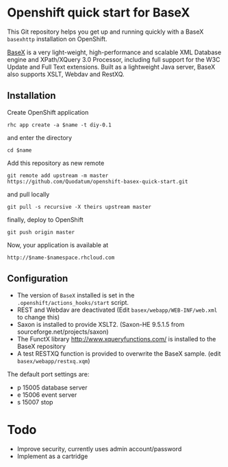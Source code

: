 # Openshift quick start for BaseX
This Git repository helps you get up and running quickly with 
a BaseX `basexhttp` installation on OpenShift.
 
[BaseX](http://basex.org/) is a very light-weight, high-performance and scalable
 XML Database engine and XPath/XQuery 3.0 Processor, 
 including full support for the W3C Update and Full Text extensions.
Built as a lightweight Java server, BaseX also supports XSLT, Webdav and RestXQ.
  
## Installation

Create OpenShift application

	rhc app create -a $name -t diy-0.1

and enter the directory

	cd $name

Add this repository as new remote

	git remote add upstream -m master https://github.com/Quodatum/openshift-basex-quick-start.git
and pull locally

	git pull -s recursive -X theirs upstream master

finally, deploy to OpenShift

	git push origin master

Now, your application is available at

	http://$name-$namespace.rhcloud.com

## Configuration

* The version of `BaseX` installed is set in the `.openshift/actions_hooks/start` script.
* REST and Webdav are deactivated (Edit `basex/webapp/WEB-INF/web.xml` to change this)
* Saxon is installed to provide XSLT2. (Saxon-HE 9.5.1.5 from sourceforge.net/projects/saxon)
* The FunctX library http://www.xqueryfunctions.com/ is installed to the BaseX repository
* A test RESTXQ function is provided to overwrite the BaseX sample. (edit `basex/webapp/restxq.xqm`)   

The default port settings are:
* p 15005 database server
* e 15006 event server
* s 15007 stop



# Todo
* Improve security, currently uses admin account/password
* Implement as a cartridge 
